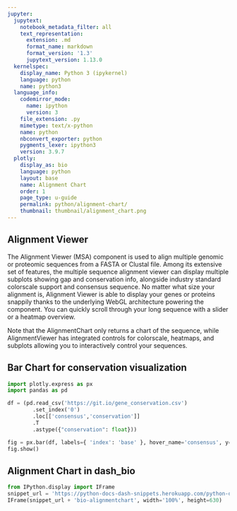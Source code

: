```yaml
---
jupyter:
  jupytext:
    notebook_metadata_filter: all
    text_representation:
      extension: .md
      format_name: markdown
      format_version: '1.3'
      jupytext_version: 1.13.0
  kernelspec:
    display_name: Python 3 (ipykernel)
    language: python
    name: python3
  language_info:
    codemirror_mode:
      name: ipython
      version: 3
    file_extension: .py
    mimetype: text/x-python
    name: python
    nbconvert_exporter: python
    pygments_lexer: ipython3
    version: 3.9.7
  plotly:
    display_as: bio
    language: python
    layout: base
    name: Alignment Chart
    order: 1
    page_type: u-guide
    permalink: python/alignment-chart/
    thumbnail: thumbnail/alignment_chart.png
---
```


## Alignment Viewer

The Alignment Viewer (MSA) component is used to align multiple genomic or proteomic sequences from a FASTA or Clustal file. Among its extensive set of features, the multiple sequence alignment viewer can display multiple subplots showing gap and conservation info, alongside industry standard colorscale support and consensus sequence. No matter what size your alignment is, Alignment Viewer is able to display your genes or proteins snappily thanks to the underlying WebGL architecture powering the component. You can quickly scroll through your long sequence with a slider or a heatmap overview.

Note that the AlignmentChart only returns a chart of the sequence, while AlignmentViewer has integrated controls for colorscale, heatmaps, and subplots allowing you to interactively control your sequences.

## Bar Chart for conservation visualization

```python
import plotly.express as px
import pandas as pd

df = (pd.read_csv('https://git.io/gene_conservation.csv')
        .set_index('0')
        .loc[['consensus','conservation']]
        .T
        .astype({"conservation": float}))

fig = px.bar(df, labels={ 'index': 'base' }, hover_name='consensus', y='conservation')
fig.show()
```

## Alignment Chart in dash_bio

```python hide_code=true
from IPython.display import IFrame
snippet_url = 'https://python-docs-dash-snippets.herokuapp.com/python-docs-dash-snippets/'
IFrame(snippet_url + 'bio-alignmentchart', width='100%', height=630)
```
